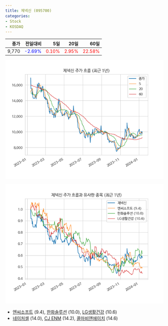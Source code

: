 ```yaml
---
title: 제넥신 (095700)
categories:
- Stock
- KOSDAQ
---
```


|종가|전일대비|5일|20일|60일|
|---:|-------:|--:|---:|---:|
|9,770|<span style="color: blue">-2.69%</span>|<span style="color: red">0.10%</span>|<span style="color: red">2.95%</span>|<span style="color: red">22.58%</span>|


<!-- more -->

![095700](/assets/images/stock/095700.png)

![095700](/assets/images/stock/095700_sim.png)

- [엔씨소프트](/036570/) (9.4), [한화솔루션](/009830/) (10.0), [LG생활건강](/051900/) (10.6)
- [네이처셀](/007390/) (14.0), [CJ ENM](/035760/) (14.2), [콜마비앤에이치](/200130/) (14.6)